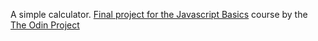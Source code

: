 A simple calculator.
[Final project for the Javascript Basics](https://www.theodinproject.com/courses/web-development-101/lessons/calculator) course by the [The Odin Project](https://www.theodinproject.com)